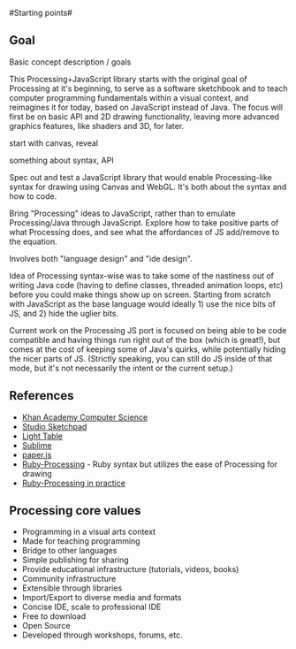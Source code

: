 #Starting points#



## Goal

Basic concept description / goals

This Processing+JavaScript library starts with the original goal of Processing at it's beginning, to serve as a software sketchbook and to teach computer programming fundamentals within a visual context, and reimagines it for today, based on JavaScript instead of Java. The focus will first be on basic API and 2D drawing functionality, leaving more advanced graphics features, like shaders and 3D, for later.

start with canvas, reveal

something about syntax, API

Spec out and test a JavaScript library that would enable Processing-like syntax for drawing using Canvas and WebGL. It's both about the syntax and how to code.

Bring "Processing" ideas to JavaScript, rather than to emulate Processing/Java through JavaScript. Explore how to take positive parts of what Processing does, and see what the affordances of JS add/remove to the equation.

Involves both "language design" and "ide design".

Idea of Processing syntax-wise was to take some of the nastiness out of writing Java code (having to define classes, threaded animation loops, etc) before you could make things show up on screen. Starting from scratch with JavaScript as the base language would ideally 1) use the nice bits of JS, and 2) hide the uglier bits.

Current work on the Processing JS port is focused on being able to be code compatible and having things run right out of the box (which is great!), but comes at the cost of keeping some of Java's quirks, while potentially hiding the nicer parts of JS. (Strictly speaking, you can still do JS inside of that mode, but it's not necessarily the intent or the current setup.) 



## References

+ [Khan Academy Computer Science](https://www.khanacademy.org/cs)
+ [Studio Sketchpad](http://sketchpad.cc)
+ [Light Table](http://www.lighttable.com)
+ [Sublime](http://www.sublimetext.com/)
+ [paper.js](http://paperjs.org/static/editor/) 
+ [Ruby-Processing](https://github.com/jashkenas/ruby-processing) - Ruby syntax but utilizes the ease of Processing for drawing
+ [Ruby-Processing in practice](https://github.com/jashkenas/learning-processing-with-ruby)



## Processing core values

+ Programming in a visual arts context
+ Made for teaching programming
+ Bridge to other languages
+ Simple publishing for sharing
+ Provide educational infrastructure (tutorials, videos, books)
+ Community infrastructure
+ Extensible through libraries
+ Import/Export to diverse media and formats
+ Concise IDE, scale to professional IDE
+ Free to download
+ Open Source
+ Developed through workshops, forums, etc.
        
        
